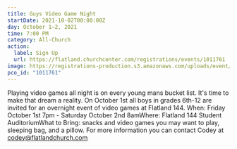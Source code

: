 ```yaml
---
title: Guys Video Game Night
startDate: 2021-10-02T00:00:00Z
day: October 1–2, 2021
time: 7:00 PM
category: All-Church
action:
  label: Sign Up
  url: https://flatland.churchcenter.com/registrations/events/1011761
image: https://registrations-production.s3.amazonaws.com/uploads/event/logo/1011761/medium_image-1631818191882.png
pco_id: "1011761"
---
```


Playing video games all night is on every young mans bucket list. It's time to make that dream a reality. On October 1st all boys in grades 6th-12 are invited for an overnight event of video games at Flatland 144. When: Friday October 1st 7pm - Saturday October 2nd 8amWhere: Flatland 144 Student AuditoriumWhat to Bring: snacks and video games you may want to play, sleeping bag, and a pillow. For more information you can contact Codey at codey@flatlandchurch.com

